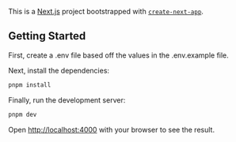 This is a [Next.js](https://nextjs.org) project bootstrapped with
[`create-next-app`](https://nextjs.org/docs/app/api-reference/cli/create-next-app).

## Getting Started

First, create a .env file based off the values in the .env.example file.

Next, install the dependencies:

```bash
pnpm install
```

Finally, run the development server:

```bash
pnpm dev
```

Open [http://localhost:4000](http://localhost:4000) with your browser to see the
result.
